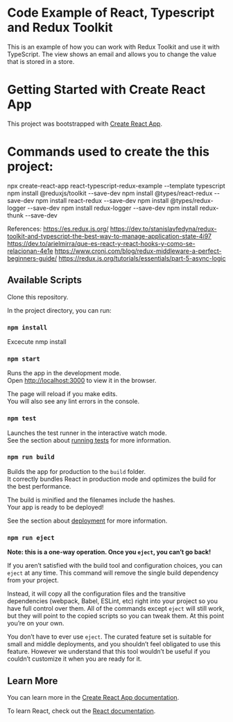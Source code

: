 
# Code Example of React, Typescript and Redux Toolkit

This is an example of how you can work with Redux Toolkit and use it with TypeScript. The view shows an email and allows you to change the value that is stored in a store.

# Getting Started with Create React App

This project was bootstrapped with [Create React App](https://github.com/facebook/create-react-app).

# Commands used to create the this project:

npx create-react-app react-typescript-redux-example --template typescript
npm install @reduxjs/toolkit --save-dev
npm install @types/react-redux --save-dev
npm install react-redux --save-dev
npm install @types/redux-logger --save-dev
npm install redux-logger --save-dev
npm install redux-thunk --save-dev

References:
https://es.redux.js.org/
https://dev.to/stanislavfedyna/redux-toolkit-and-typescript-the-best-way-to-manage-application-state-4i97
https://dev.to/arielmirra/que-es-react-y-react-hooks-y-como-se-relacionan-4e1e
https://www.cronj.com/blog/redux-middleware-a-perfect-beginners-guide/
https://redux.js.org/tutorials/essentials/part-5-async-logic


## Available Scripts

Clone this repository.

In the project directory, you can run:

### `npm install`

Excecute nmp install

### `npm start`

Runs the app in the development mode.\
Open [http://localhost:3000](http://localhost:3000) to view it in the browser.

The page will reload if you make edits.\
You will also see any lint errors in the console.

### `npm test`

Launches the test runner in the interactive watch mode.\
See the section about [running tests](https://facebook.github.io/create-react-app/docs/running-tests) for more information.

### `npm run build`

Builds the app for production to the `build` folder.\
It correctly bundles React in production mode and optimizes the build for the best performance.

The build is minified and the filenames include the hashes.\
Your app is ready to be deployed!

See the section about [deployment](https://facebook.github.io/create-react-app/docs/deployment) for more information.

### `npm run eject`

**Note: this is a one-way operation. Once you `eject`, you can’t go back!**

If you aren’t satisfied with the build tool and configuration choices, you can `eject` at any time. This command will remove the single build dependency from your project.

Instead, it will copy all the configuration files and the transitive dependencies (webpack, Babel, ESLint, etc) right into your project so you have full control over them. All of the commands except `eject` will still work, but they will point to the copied scripts so you can tweak them. At this point you’re on your own.

You don’t have to ever use `eject`. The curated feature set is suitable for small and middle deployments, and you shouldn’t feel obligated to use this feature. However we understand that this tool wouldn’t be useful if you couldn’t customize it when you are ready for it.

## Learn More

You can learn more in the [Create React App documentation](https://facebook.github.io/create-react-app/docs/getting-started).

To learn React, check out the [React documentation](https://reactjs.org/).
